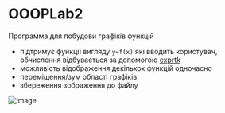 # OOOPLab2
Программа для побудови графіків функцій
- підтримує функції вигляду `y=f(x)` які вводить користувач, обчислення відбувається за допомогою [exprtk](https://github.com/ArashPartow/exprtk)
- можливість відображення декількох функцій одночасно
- переміщення/зум області графіків
- збереження зображення до файлу


![image](https://user-images.githubusercontent.com/46621668/140658668-52ca9282-a855-46d8-912f-d5fb972bee62.png)
